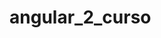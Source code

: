 # angular_2_curso<!doctype html>
<html lang="en">
<head>
  <meta charset="utf-8">
  <title>Gatitobook</title>
  <base href="/">
  <meta name="viewport" content="width=device-width, initial-scale=1">
  <link rel="icon" type="image/x-icon" href="favicon.ico">
</head>
<body>
  <app-root></app-root>
</body>
</html>

